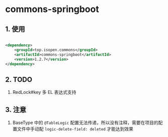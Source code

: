 # commons-springboot

## 1. 使用

```xml

<dependency>
    <groupId>top.isopen.commons</groupId>
    <artifactId>commons-springboot</artifactId>
    <version>1.2.7</version>
</dependency>
```

## 2. TODO

1. RedLock#key 多 EL 表达式支持

## 3. 注意

1. BaseType 中的 `@TableLogic` 配置无法传递，所以没有注释，需要在项目的配置文件中手动配 `logic-delete-field: deleted` 才能达到效果
